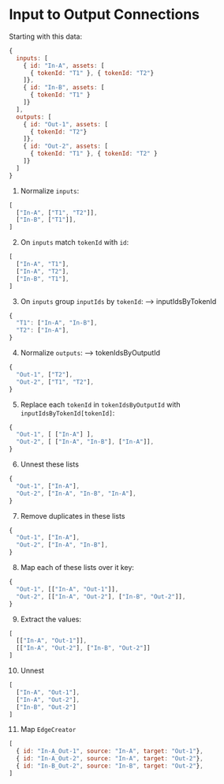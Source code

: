# Input to Output Connections

Starting with this data:

```js
{
  inputs: [
    { id: "In-A", assets: [
      { tokenId: "T1" }, { tokenId: "T2"}
    ]},
    { id: "In-B", assets: [
      { tokenId: "T1" }
    ]}    
  ],
  outputs: [
    { id: "Out-1", assets: [
      { tokenId: "T2"}
    ]},
    { id: "Out-2", assets: [
      { tokenId: "T1" }, { tokenId: "T2" }
    ]}
  ]
}
```

1. Normalize `inputs`:

```js
[
  ["In-A", ["T1", "T2"]],
  ["In-B", ["T1"]],
]
```

2. On `inputs` match `tokenId` with `id`:

```js
[
  ["In-A", "T1"],
  ["In-A", "T2"],
  ["In-B", "T1"],
]
```

3. On `inputs` group `inputIds` by `tokenId`: --> inputIdsByTokenId

```js
{
  "T1": ["In-A", "In-B"],
  "T2": ["In-A"],
}
```

4. Normalize `outputs`: --> tokenIdsByOutputId

```js
{
  "Out-1", ["T2"],
  "Out-2", ["T1", "T2"],
}
```

5. Replace each `tokenId` in `tokenIdsByOutputId` with `inputIdsByTokenId[tokenId]`: 

```js
{
  "Out-1", [ ["In-A"] ],
  "Out-2", [ ["In-A", "In-B"], ["In-A"]],
}
```

6. Unnest these lists

```js
{
  "Out-1", ["In-A"],
  "Out-2", ["In-A", "In-B", "In-A"],
}
```

7. Remove duplicates in these lists

```js
{
  "Out-1", ["In-A"],
  "Out-2", ["In-A", "In-B"],
}
```

8. Map each of these lists over it key:

```js
{
  "Out-1", [["In-A", "Out-1"]],
  "Out-2", [["In-A", "Out-2"], ["In-B", "Out-2"]],
}
```

9. Extract the values:

```js
[ 
  [["In-A", "Out-1"]],
  [["In-A", "Out-2"], ["In-B", "Out-2"]]
]
```

10. Unnest

```js
[ 
  ["In-A", "Out-1"],
  ["In-A", "Out-2"], 
  ["In-B", "Out-2"]
]
```

11. Map `EdgeCreator`

```js
[ 
  { id: "In-A_Out-1", source: "In-A", target: "Out-1"},
  { id: "In-A_Out-2", source: "In-A", target: "Out-2"},
  { id: "In-B_Out-2", source: "In-B", target: "Out-2"},
]
```
